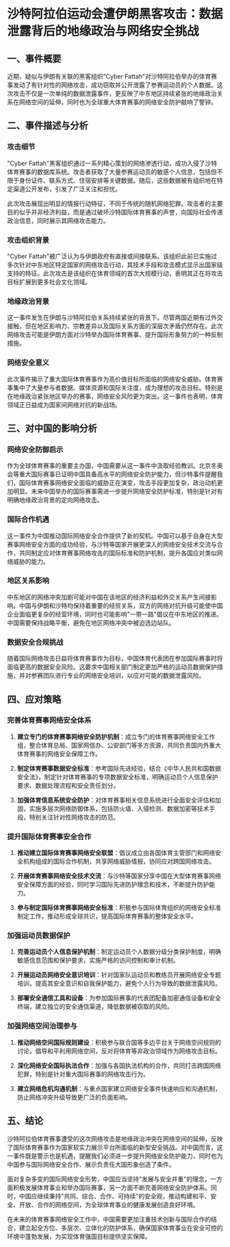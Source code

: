  # 沙特阿拉伯运动会遭伊朗黑客攻击：数据泄露背后的地缘政治与网络安全挑战

## 一、事件概要

近期，疑似与伊朗有关联的黑客组织"Cyber Fattah"对沙特阿拉伯举办的体育赛事发动了有针对性的网络攻击，成功窃取并公开泄露了参赛运动员的个人数据。这次攻击不仅是一次单纯的数据泄露事件，更反映了中东地区持续紧张的地缘政治关系在网络空间的延伸，同时也为全球重大体育赛事的网络安全防护敲响了警钟。

## 二、事件描述与分析

### 攻击细节

"Cyber Fattah"黑客组织通过一系列精心策划的网络渗透行动，成功入侵了沙特体育赛事的数据库系统。攻击者获取了大量参赛运动员的敏感个人信息，包括但不限于身份证件、联系方式、住宿安排等关键数据。随后，这些数据被有组织地在特定渠道公开发布，引发了广泛关注和担忧。

此次攻击展现出明显的情报行动特征，不同于传统的随机网络犯罪。攻击者的主要目的似乎并非经济利益，而是通过破坏沙特国际体育赛事的声誉，向国际社会传递政治信息，同时展示其网络攻击能力。

### 攻击组织背景

"Cyber Fattah"被广泛认为与伊朗政府有直接或间接联系。该组织此前已实施过多次针对中东地区特定国家的网络攻击行动，其技术手段和攻击模式显示出国家级支持的特征。此次攻击是该组织在体育领域的首次大规模行动，表明其正在将攻击目标扩展到更多社会文化领域。

### 地缘政治背景

这一事件发生在伊朗与沙特阿拉伯关系持续紧张的背景下。尽管两国近期有过外交接触，但在地区影响力、宗教差异以及国际关系方面的深层次矛盾仍然存在。此次网络攻击可能是伊朗方面对沙特举办国际体育赛事、提升国际形象努力的一种反制措施。

### 网络安全意义

此次事件揭示了重大国际体育赛事作为高价值目标所面临的网络安全威胁。体育赛事集中了大量参与者数据、媒体资源和国际关注度，成为理想的攻击目标。特别是在地缘政治紧张地区举办的赛事，网络安全风险更为突出。这一事件也表明，体育领域正日益成为国家间网络对抗的新战场。

## 三、对中国的影响分析

### 网络安全防御启示

作为全球体育赛事的重要主办国，中国需要从这一事件中汲取经验教训。北京冬奥会等重大国际赛事已证明中国具备高水平的网络安全防护能力，但沙特事件提醒我们，国际体育赛事网络安全面临的威胁正在演变，攻击手段更加复杂，政治动机更加明显。未来中国举办的国际赛事需进一步提升网络安全防护标准，特别是针对有明确地缘政治背景的定向网络攻击。

### 国际合作机遇

这一事件为中国推动国际网络安全合作提供了新的契机。中国可以基于自身在大型赛事网络安全方面的成功经验，与沙特等国家开展更深入的网络安全技术交流与合作，共同制定应对体育赛事网络攻击的国际标准和防护机制，提升各国应对类似网络威胁的能力。

### 地区关系影响

中东地区的网络冲突加剧可能对中国在该地区的经济利益和外交关系产生间接影响。中国与伊朗和沙特均保持着重要的经贸关系，双方的网络对抗升级可能使中国企业面临更复杂的经营环境，同时也可能影响"一带一路"倡议在中东地区的推进。中国需要保持战略平衡，避免在地区网络冲突中被迫选边站队。

### 数据安全合规挑战

随着国际网络攻击日益将体育赛事作为目标，中国体育代表团在参加国际赛事时将面临更高的数据安全风险。这要求中国相关部门制定更加严格的运动员数据保护措施，并对参赛团队进行专业的网络安全培训，以应对可能的数据泄露风险。

## 四、应对策略

### 完善体育赛事网络安全体系

1. **建立专门的体育赛事网络安全防护机制**：成立专门的体育赛事网络安全工作组，整合体育总局、国家网信办、公安部门等多方资源，共同负责国内外重大体育赛事的网络安全保障工作。

2. **制定体育赛事数据安全标准**：参考国际先进经验，结合《中华人民共和国数据安全法》，制定针对体育赛事的专项数据安全标准，明确运动员个人信息保护要求、数据处理流程和安全责任划分。

3. **加强体育信息系统安全防护**：对体育赛事相关信息系统进行全面安全评估和加固，实施多层次网络防御体系，包括防火墙、入侵检测、数据加密等技术手段，特别关注针对性网络攻击的防范。

### 提升国际体育赛事安全合作

1. **推动建立国际体育赛事网络安全联盟**：倡议成立由各国体育主管部门和网络安全机构组成的国际合作机制，共享网络威胁情报，协同应对跨国网络攻击。

2. **开展体育赛事网络安全技术交流**：与沙特等国家分享中国在大型体育赛事网络安全保障方面的经验，同时学习国际先进防护理念和技术，不断提升防护能力。

3. **参与制定国际体育赛事网络安全标准**：积极参与国际体育组织的网络安全标准制定工作，推动形成全球共识，提高国际体育赛事的整体安全水平。

### 加强运动员数据保护

1. **完善运动员个人信息保护机制**：制定运动员个人数据分级分类保护制度，明确敏感信息范围和保护要求，实施严格的访问控制和审计机制。

2. **开展运动员网络安全意识培训**：针对国家队运动员和教练员开展网络安全专题培训，提高其安全意识和自我保护能力，避免个人行为导致的数据泄露风险。

3. **部署安全通信工具和设备**：为参加国际赛事的代表团配备加密通信设备和安全终端，建立独立的安全通信渠道，降低数据被窃取的风险。

### 加强网络空间治理参与

1. **推动网络空间国际规则建设**：积极参与联合国等多边平台关于网络空间规则的讨论，倡导和平利用网络空间，反对将体育等非政治领域作为网络攻击目标。

2. **深化网络安全国际执法合作**：加强与各国执法机构的合作，共同打击跨国网络犯罪，特别是针对重大国际赛事的网络攻击行为。

3. **建立网络危机沟通机制**：与重点国家建立网络安全事件快速响应和沟通机制，防止网络冲突升级导致更广泛的负面影响。

## 五、结论

沙特阿拉伯体育赛事遭受的这次网络攻击是地缘政治冲突在网络空间的延伸，反映了国际体育赛事作为国家软实力展示平台所面临的新型安全挑战。对中国而言，这一事件既是警示也是机遇，提醒我们必须进一步提升网络安全防护能力，同时也为中国参与国际网络安全合作、展示负责任大国形象创造了条件。

面对复杂多变的国际网络安全形势，中国应当坚持"发展与安全并重"的理念，一方面积极发展体育事业和举办国际赛事，另一方面不断完善网络安全防护体系。同时，中国应继续秉持"共同、综合、合作、可持续"的安全观，推动构建和平、安全、开放、合作的网络空间，为全球体育事业的健康发展创造良好环境。

在未来的体育赛事网络安全工作中，中国需要更加注重技术创新与国际合作的结合，建立起全方位、多层次、立体化的防护体系，确保国家体育事业在安全可控的环境中蓬勃发展，为实现体育强国目标提供坚实保障。